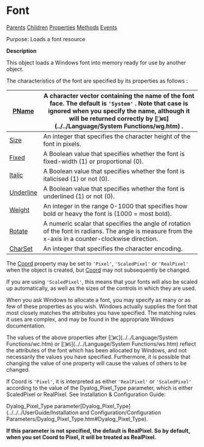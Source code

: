




<h1 class="heading"><span class="name">Font</span></h1>

[Parents](../ParentLists/Font.htm) [Children](../ChildLists/Font.htm) [Properties](../PropLists/Font.htm) [Methods](../MethodLists/Font.htm) [Events](../EventLists/Font.htm)


Purpose: Loads a font resource


**Description**


This object loads a Windows font into memory ready for use by another object.




The characteristics of the font are specified by its properties as follows :


| [PName](./pname.md) | A character vector containing the name of the font face.       The default is `'System'` . Note that       case is ignored when you specify the name, although it will be returned       correctly by [`⎕WG`](../../Language/System Functions/wg.htm) . |
| --- | ---  |
| [Size](./size.md) | An integer that specifies the character height of the font in pixels. |
| [Fixed](./fixed.md) | A Boolean value that specifies whether the font is fixed-width (1) or       proportional (0). |
| [Italic](./italic.md) | A Boolean value that specifies whether the font is italicised (1) or not       (0). |
| [Underline](./underline.md) | A Boolean value that specifies whether the font is underlined (1) or not (0). |
| [Weight](./weight.md) | An integer in the range 0-1000 that specifies how bold or heavy the font is (1000 = most bold). |
| [Rotate](./rotate.md) | A numeric scalar that specifies the angle of rotation of the font in       radians. The angle is measure from the x-axis in a counter-clockwise       direction. |
| [CharSet](./charset.md) | An integer that specifies the character encoding. |



The [Coord](./coord.md) property may be set to  `'Pixel'`, `'ScaledPixel'` or `'RealPixel'` when the object is created, but [Coord](./coord.md) may not subsequently be changed.


If you are using `'ScaledPixel'`, this means that your fonts will also be scaled up automatically, as well as the sizes of the controls in which they are used.


When you ask Windows to allocate a font, you may specify as many or as few of these properties as you wish. Windows actually supplies the font that most closely matches the attributes you have specified. The matching rules it uses are complex, and may be found in the appropriate Windows documentation.


The values of the above properties after [`⎕WC`](../../Language/System Functions/wc.htm) or [`⎕WS`](../../Language/System Functions/ws.htm) reflect the attributes of the font which has been allocated by Windows, and not necessarily the values you have specified. Furthermore, it is possible that changing the value of one property will cause the values of others to be changed.


If Coord is `'Pixel'`, it is interpreted as either `'RealPixel'` or `'ScaledPixel'` according to the value of the Dyalog_Pixel_Type parameter, which is either ScaledPixel or RealPixel. See 
Installation & Configuration Guide: 

Dyalog_Pixel_Type parameter[Dyalog_Pixel_Type](../../../UserGuide/Installation and Configuration/Configuration Parameters/Dyalog_Pixel_Type.htm#Dyalog_Pixel_Type).


**If this parameter is not specified, the default is RealPixel. So by default, when you set Coord to Pixel, it will be treated as RealPixel.**


